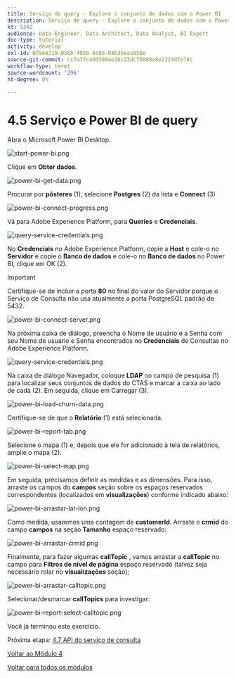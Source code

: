 ```yaml
---
title: Serviço de query - Explore o conjunto de dados com o Power BI
description: Serviço de query - Explore o conjunto de dados com o Power BI
kt: 5342
audience: Data Engineer, Data Architect, Data Analyst, BI Expert
doc-type: tutorial
activity: develop
exl-id: 0f9e6719-056b-4858-8c86-04b3beaa950e
source-git-commit: cc7a77c4dd380ae1bc23dc75608e8e2224dfe78c
workflow-type: tm+mt
source-wordcount: '296'
ht-degree: 0%

---
```


# 4.5 Serviço e Power BI de query

Abra o Microsoft Power BI Desktop.

![start-power-bi.png](./images/start-power-bi.png)

Clique em **Obter dados**.

![power-bi-get-data.png](./images/power-bi-get-data.png)

Procurar por **pôsteres** (1), selecione **Postgres** (2) da lista e **Connect** (3)

![power-bi-connect-progress.png](./images/power-bi-connect-progress.png)

Vá para Adobe Experience Platform, para **Queries** e **Credenciais**.

![query-service-credentials.png](./images/query-service-credentials.png)

No **Credenciais** no Adobe Experience Platform, copie a **Host** e cole-o no **Servidor** e copie o **Banco de dados** e cole-o no **Banco de dados** no Power BI, clique em OK (2).

>[!IMPORTANT]
>
>Certifique-se de incluir a porta **80** no final do valor do Servidor porque o Serviço de Consulta não usa atualmente a porta PostgreSQL padrão de 5432.

![power-bi-connect-server.png](./images/power-bi-connect-server.png)

Na próxima caixa de diálogo, preencha o Nome de usuário e a Senha com seu Nome de usuário e Senha encontrados no **Credenciais** de Consultas no Adobe Experience Platform.

![query-service-credentials.png](./images/query-service-credentials.png)

Na caixa de diálogo Navegador, coloque **LDAP** no campo de pesquisa (1) para localizar seus conjuntos de dados do CTAS e marcar a caixa ao lado de cada (2). Em seguida, clique em Carregar (3).

![power-bi-load-churn-data.png](./images/power-bi-load-churn-data.png)

Certifique-se de que o **Relatório** (1) está selecionada.

![power-bi-report-tab.png](./images/power-bi-report-tab.png)

Selecione o mapa (1) e, depois que ele for adicionado à tela de relatórios, amplie o mapa (2).

![power-bi-select-map.png](./images/power-bi-select-map.png)

Em seguida, precisamos definir as medidas e as dimensões. Para isso, arraste os campos do **campos** seção sobre os espaços reservados correspondentes (localizados em **visualizações**) conforme indicado abaixo:

![power-bi-arrastar-lat-lon.png](./images/power-bi-drag-lat-lon.png)

Como medida, usaremos uma contagem de **customerId**. Arraste o **crmid** do campo **campos** na seção **Tamanho** espaço reservado:

![power-bi-arrastar-crmid.png](./images/power-bi-drag-crmid.png)

Finalmente, para fazer algumas **callTopic** , vamos arrastar a **callTopic** no campo para **Filtros de nível de página** espaço reservado (talvez seja necessário rolar no **visualizações** seção);

![power-bi-arrastar-calltopic.png](./images/power-bi-drag-calltopic.png)

Selecionar/desmarcar **callTopics** para investigar:

![power-bi-report-select-calltopic.png](./images/power-bi-report-select-calltopic.png)

Você já terminou este exercício.

Próxima etapa: [4.7 API do serviço de consulta](./ex7.md)

[Voltar ao Módulo 4](./query-service.md)

[Voltar para todos os módulos](../../overview.md)

